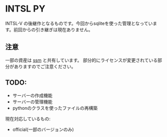 # INTSL PY

INTSL-V の後継作となるものです。今回からsqliteを使った管理となっています。前回からの引き継ぎは現在ありません。

## 注意

一部の資産は [ssm](https://github.com/yupix/ssm) と共有しています。
部分的にライセンスが変更されている部分がありますのでご注意ください。

## TODO:

- サーバーの作成機能
- サーバーの管理機能
- pythonのクラスを使ったファイルの再構築

現在対応しているもの:

- official(一部のバージョンのみ)

